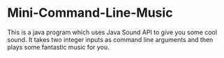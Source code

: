 # Mini-Command-Line-Music
This is a java program which uses Java Sound API to give you some cool sound. It takes two integer inputs as command line arguments and then plays some fantastic music for you.
